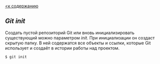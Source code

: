 [<к содержанию](./readeaboutgit.md)

## ***Git init***

Создать пустой репозиторий Git или вновь инициализировать существующий можно параметром *init*. При инициализации он создаст скрытую папку. В ней содержатся все объекты и ссылки, которые Git использует и создаёт в истории работы над проектом.

````
$ git init 
````